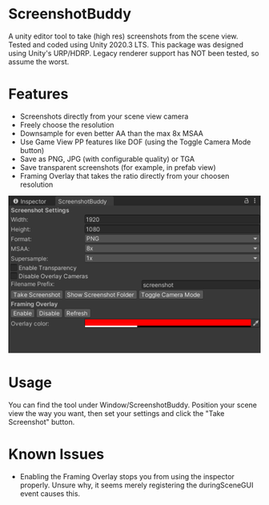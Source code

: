 # ScreenshotBuddy
A unity editor tool to take (high res) screenshots from the scene view.
Tested and coded using Unity 2020.3 LTS.
This package was designed using Unity's URP/HDRP. Legacy renderer support has NOT
been tested, so assume the worst.
# Features
* Screenshots directly from your scene view camera
* Freely choose the resolution
* Downsample for even better AA than the max 8x MSAA
* Use Game View PP features like DOF (using the Toggle Camera Mode button)
* Save as PNG, JPG (with configurable quality) or TGA
* Save transparent screenshots (for example, in prefab view)
* Framing Overlay that takes the ratio directly from your choosen resolution

![UI Screenshot](Documentation~/ui_screenshot.png)

# Usage
You can find the tool under Window/ScreenshotBuddy. Position your scene view
the way you want, then set your settings and click the "Take Screenshot" button.

# Known Issues
* Enabling the Framing Overlay stops you from using the inspector properly. 
Unsure why, it seems merely registering the duringSceneGUI event causes this.

